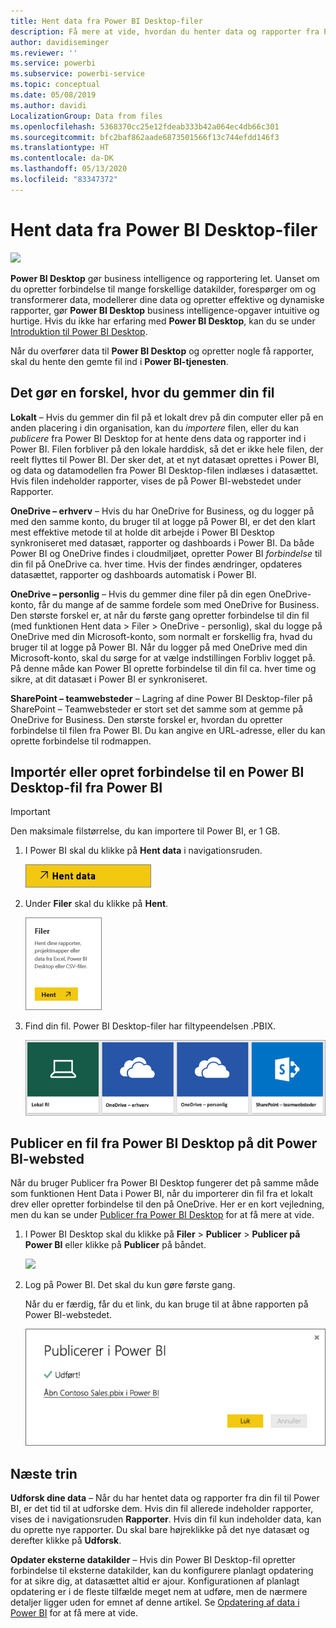 ```yaml
---
title: Hent data fra Power BI Desktop-filer
description: Få mere at vide, hvordan du henter data og rapporter fra Power BI Desktop til Power BI
author: davidiseminger
ms.reviewer: ''
ms.service: powerbi
ms.subservice: powerbi-service
ms.topic: conceptual
ms.date: 05/08/2019
ms.author: davidi
LocalizationGroup: Data from files
ms.openlocfilehash: 5368370cc25e12fdeab333b42a064ec4db66c301
ms.sourcegitcommit: bfc2baf862aade6873501566f13c744efdd146f3
ms.translationtype: HT
ms.contentlocale: da-DK
ms.lasthandoff: 05/13/2020
ms.locfileid: "83347372"
---
```

# <a name="get-data-from-power-bi-desktop-files"></a>Hent data fra Power BI Desktop-filer
![](media/service-desktop-files/pbid_file_icon.png)

**Power BI Desktop** gør business intelligence og rapportering let. Uanset om du opretter forbindelse til mange forskellige datakilder, forespørger om og transformerer data, modellerer dine data og opretter effektive og dynamiske rapporter, gør **Power BI Desktop** business intelligence-opgaver intuitive og hurtige. Hvis du ikke har erfaring med **Power BI Desktop**, kan du se under [Introduktion til Power BI Desktop](../fundamentals/desktop-getting-started.md).

Når du overfører data til **Power BI Desktop** og opretter nogle få rapporter, skal du hente den gemte fil ind i **Power BI-tjenesten**.

## <a name="where-your-file-is-saved-makes-a-difference"></a>Det gør en forskel, hvor du gemmer din fil
**Lokalt** – Hvis du gemmer din fil på et lokalt drev på din computer eller på en anden placering i din organisation, kan du *importere* filen, eller du kan *publicere* fra Power BI Desktop for at hente dens data og rapporter ind i Power BI. Filen forbliver på den lokale harddisk, så det er ikke hele filen, der reelt flyttes til Power BI. Der sker det, at et nyt datasæt oprettes i Power BI, og data og datamodellen fra Power BI Desktop-filen indlæses i datasættet. Hvis filen indeholder rapporter, vises de på Power BI-webstedet under Rapporter.

**OneDrive – erhverv** – Hvis du har OneDrive for Business, og du logger på med den samme konto, du bruger til at logge på Power BI, er det den klart mest effektive metode til at holde dit arbejde i Power BI Desktop synkroniseret med datasæt, rapporter og dashboards i Power BI. Da både Power BI og OneDrive findes i cloudmiljøet, opretter Power BI *forbindelse* til din fil på OneDrive ca. hver time. Hvis der findes ændringer, opdateres datasættet, rapporter og dashboards automatisk i Power BI.

**OneDrive – personlig** – Hvis du gemmer dine filer på din egen OneDrive-konto, får du mange af de samme fordele som med OneDrive for Business. Den største forskel er, at når du første gang opretter forbindelse til din fil (med funktionen Hent data > Filer > OneDrive - personlig), skal du logge på OneDrive med din Microsoft-konto, som normalt er forskellig fra, hvad du bruger til at logge på Power BI. Når du logger på med OneDrive med din Microsoft-konto, skal du sørge for at vælge indstillingen Forbliv logget på. På denne måde kan Power BI oprette forbindelse til din fil ca. hver time og sikre, at dit datasæt i Power BI er synkroniseret.

**SharePoint – teamwebsteder** – Lagring af dine Power BI Desktop-filer på SharePoint – Teamwebsteder er stort set det samme som at gemme på OneDrive for Business. Den største forskel er, hvordan du opretter forbindelse til filen fra Power BI. Du kan angive en URL-adresse, eller du kan oprette forbindelse til rodmappen.

## <a name="import-or-connect-to-a-power-bi-desktop-file-from-power-bi"></a>Importér eller opret forbindelse til en Power BI Desktop-fil fra Power BI
>[!IMPORTANT]
>Den maksimale filstørrelse, du kan importere til Power BI, er 1 GB.

1. I Power BI skal du klikke på **Hent data** i navigationsruden.
   
   ![](media/service-desktop-files/pbid_get_data_button.png)
2. Under **Filer** skal du klikke på **Hent**.
   
   ![](media/service-desktop-files/pbid_files_get.png)
3. Find din fil. Power BI Desktop-filer har filtypeendelsen .PBIX.
   
   ![](media/service-desktop-files/pbid_find_your_file.png)

## <a name="publish-a-file-from-power-bi-desktop-to-your-power-bi-site"></a>Publicer en fil fra Power BI Desktop på dit Power BI-websted
Når du bruger Publicer fra Power BI Desktop fungerer det på samme måde som funktionen Hent Data i Power BI, når du importerer din fil fra et lokalt drev eller opretter forbindelse til den på OneDrive.  Her er en kort vejledning, men du kan se under [Publicer fra Power BI Desktop](../create-reports/desktop-upload-desktop-files.md) for at få mere at vide.

1. I Power BI Desktop skal du klikke på **Filer** > **Publicer** > **Publicer på Power BI** eller klikke på **Publicer** på båndet.
   
   ![](media/service-desktop-files/pbid_publish.png)
2. Log på Power BI. Det skal du kun gøre første gang.
   
   Når du er færdig, får du et link, du kan bruge til at åbne rapporten på Power BI-webstedet.
   
   ![](media/service-desktop-files/pbid_publishing.png)

## <a name="next-steps"></a>Næste trin
**Udforsk dine data** – Når du har hentet data og rapporter fra din fil til Power BI, er det tid til at udforske dem. Hvis din fil allerede indeholder rapporter, vises de i navigationsruden **Rapporter**. Hvis din fil kun indeholder data, kan du oprette nye rapporter. Du skal bare højreklikke på det nye datasæt og derefter klikke på **Udforsk**.

**Opdater eksterne datakilder** – Hvis din Power BI Desktop-fil opretter forbindelse til eksterne datakilder, kan du konfigurere planlagt opdatering for at sikre dig, at datasættet altid er ajour. Konfigurationen af planlagt opdatering er i de fleste tilfælde meget nem at udføre, men de nærmere detaljer ligger uden for emnet af denne artikel. Se [Opdatering af data i Power BI](refresh-data.md) for at få mere at vide.
